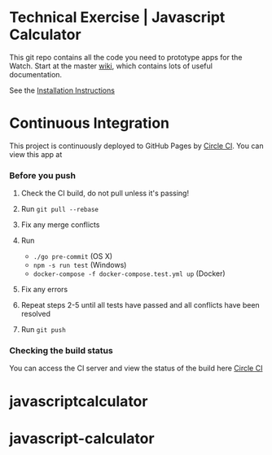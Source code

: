 # Technical Exercise | Javascript Calculator

This git repo contains all the code you need to prototype apps for the Watch.
Start at the master [wiki](https://github.com/twlevelup/watch_edition/wiki), which contains lots of useful documentation.

See the [Installation Instructions]()

# Continuous Integration

This project is continuously deployed to GitHub Pages by [Circle CI](https://circleci.com).
You can view this app at []()

### Before you push

1. Check the CI build, do not pull unless it's passing!
2. Run `git pull --rebase`
3. Fix any merge conflicts
4. Run
    * `./go pre-commit` (OS X)
    * `npm -s run test` (Windows)
    * `docker-compose -f docker-compose.test.yml up` (Docker)

5. Fix any errors
6. Repeat steps 2-5 until all tests have passed and all conflicts have been resolved
7. Run ```git push```

### Checking the build status
You can access the CI server and view the status of the build here [Circle CI](https://circleci.com/gh/twlevelup/syd-2018-sem1-jupiter)

# javascriptcalculator
# javascript-calculator
